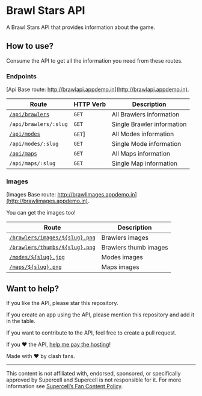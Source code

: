 # Brawl Stars API

A Brawl Stars API that provides information about the game.

## How to use?

Consume the API to get all the information you need from these routes.

### Endpoints

[Api Base route: http://brawlapi.appdemo.in](http://brawlapi.appdemo.in).

| Route | HTTP Verb | Description |
|---|---|---|
| [`/api/brawlers`][1] | `GET` | All Brawlers information |
| `/api/brawlers/:slug` | `GET` | Single Brawler information |
| [`/api/modes`][2] | `GET`] | All Modes information |
| `/api/modes/:slug` | `GET` | Single Mode information |
| [`/api/maps`][3] | `GET` | All Maps information |
| `/api/maps/:slug` | `GET` | Single Map information |

[1]: http://brawlapi.appdemo.in/api/brawlers
[2]: http://brawlapi.appdemo.in/api/modes
[3]: http://brawlapi.appdemo.in/api/maps

### Images

[Images Base route: http://brawlimages.appdemo.in](http://brawlimages.appdemo.in).

You can get the images too!

| Route | Description |
|---|---|
| [`/brawlers/images/${slug}.png`][4] | Brawlers images |
| [`/brawlers/thumbs/${slug}.png`][5] | Brawlers thumb images |
| [`/modes/${slug}.jpg`][6] | Modes images |
| [`/maps/${slug}.png`][7] | Maps images |

[4]: http://brawlimages.appdemo.in/brawlers/images/tara.png
[5]: http://brawlimages.appdemo.in/brawlers/thumb/tara.png
[6]: http://brawlimages.appdemo.in/modes/bounty.jpg
[7]: http://brawlimages.appdemo.in/maps/death_valley.png

## Want to help?

If you like the API, please star this repository.

If you create an app using the API, please mention this repository and add it in the table.

If you want to contribute to the API, feel free to create a pull request.

If you :heart: the API, [help me pay the hosting](https://buymeacoffee.com/axaygadekar)!

Made with  :heart:  by clash fans.

----------
This content is not affiliated with, endorsed, sponsored, or specifically approved by Supercell and Supercell is not responsible for it. For more information see [Supercell’s Fan Content Policy](http://www.supercell.com/fan-content-policy).